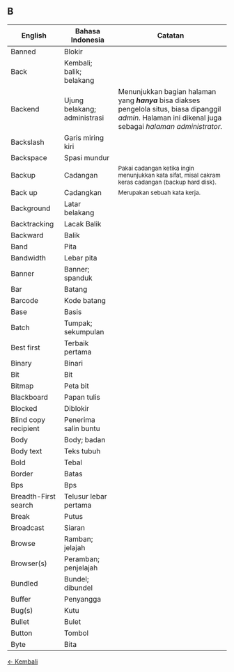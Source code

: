 ## B

| English         | Bahasa Indonesia      | Catatan       |
|---------------------------|---------------------------|-----------------------|
| Banned          | Blokir          | |
| Back            | Kembali; balik; belakang  | |
| Backend           | Ujung belakang; administrasi  | <samll>Menunjukkan bagian halaman yang **_hanya_** bisa diakses pengelola situs, biasa dipanggil *admin*. Halaman ini dikenal juga sebagai *halaman administrator.*</samll> |
| Backslash         | Garis miring kiri     | |
| Backspace         | Spasi mundur        | |
| Backup          | Cadangan          | <small>Pakai cadangan ketika ingin menunjukkan kata sifat, misal cakram keras cadangan (backup hard disk).</small> |
| Back up           | Cadangkan         | <small>Merupakan sebuah kata kerja.</small> |
| Background        | Latar belakang      | |
| Backtracking        | Lacak Balik         | |
| Backward          | Balik           | |
| Band            | Pita            | |
| Bandwidth         | Lebar pita        | |
| Banner          | Banner; spanduk       | |
| Bar             | Batang          | |
| Barcode           | Kode batang         | |
| Base            | Basis           | |
| Batch           | Tumpak; sekumpulan    | |
| Best first        | Terbaik pertama     | |
| Binary          | Binari          | |
| Bit             | Bit             | |
| Bitmap          | Peta bit          | |
| Blackboard        | Papan tulis         | |
| Blocked           | Diblokir          | |
| Blind copy recipient    | Penerima salin buntu    | |
| Body            | Body; badan         | |
| Body text         | Teks tubuh        | |
| Bold            | Tebal           | |
| Border          | Batas           | |
| Bps             | Bps             | |
| Breadth-First search    | Telusur lebar pertama   | |
| Break           | Putus           | |
| Broadcast         | Siaran          | |
| Browse          | Ramban; jelajah       | |
| Browser(s)        | Peramban; penjelajah    | |
| Bundled           | Bundel; dibundel      | |
| Buffer          | Penyangga         | |
| Bug(s)          | Kutu            | |
| Bullet          | Bulet           | |
| Button          | Tombol          | |
| Byte            | Bita            | |

[&larr; Kembali](../)

